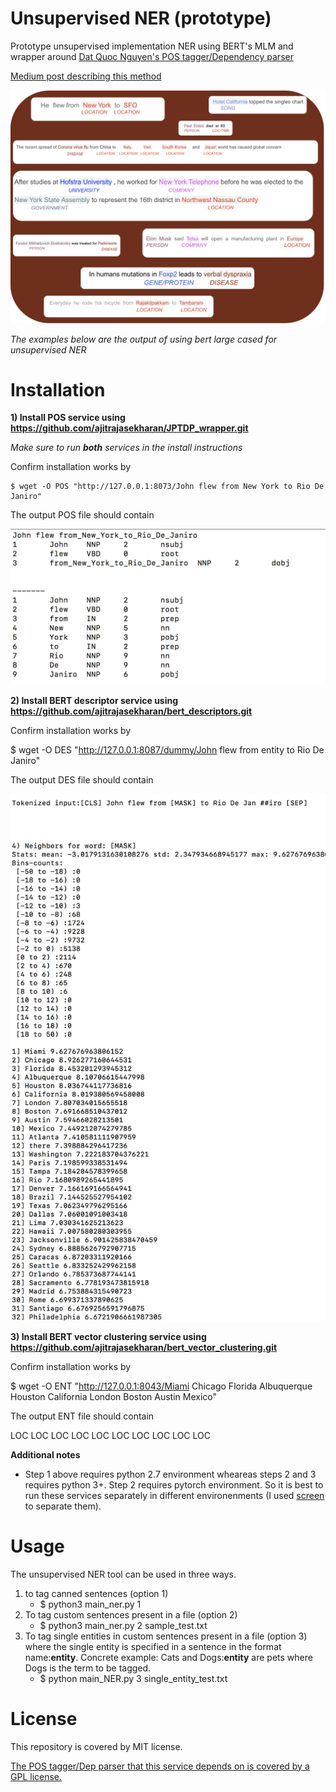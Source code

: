 # Unsupervised NER (prototype)
Prototype unsupervised implementation NER using BERT's MLM and wrapper around [Dat Quoc Nguyen's POS tagger/Dependency parser](https://github.com/datquocnguyen/jPTDP)


[Medium post describing this method](https://towardsdatascience.com/unsupervised-ner-using-bert-2d7af5f90b8a)

![Image from Medium post on unsupervised NER ](NER.png)

*The examples below are the output of using bert large cased for unsupervised NER*

# Installation 

**1) Install POS service using https://github.com/ajitrajasekharan/JPTDP_wrapper.git**

*Make sure to run **both** services in the install instructions*

Confirm installation works by 

    $ wget -O POS "http://127.0.0.1:8073/John flew from New York to Rio De Janiro"
    
   The output POS file should contain
  
  ![The output POS file should contain ](POS.png)
  
 
 **2) Install BERT descriptor service using https://github.com/ajitrajasekharan/bert_descriptors.git**
 
 Confirm installation works by 
 
   $ wget -O DES "http://127.0.0.1:8087/dummy/John flew from entity to Rio De Janiro"
   
   The output DES file should contain
   
 ![The output POS file should contain ](DES.png)
 
 


**3) Install BERT vector clustering service using https://github.com/ajitrajasekharan/bert_vector_clustering.git**
 
 Confirm installation works by 
 
  $ wget -O ENT "http://127.0.0.1:8043/Miami Chicago Florida Albuquerque Houston California London Boston Austin Mexico"
  
   The output ENT file should contain
   
   LOC LOC LOC LOC LOC LOC LOC LOC LOC LOC
  
 
 
 **Additional notes**
 
 - Step 1 above requires python 2.7 environment wheareas steps 2 and 3 requires python 3+. Step 2 requires pytorch environment. So it is best to run these services separately in different environenments (I used [screen](https://linuxize.com/post/how-to-use-linux-screen/)  to separate them). 
  
 
# Usage

The unsupervised NER tool  can be used in three ways. 

1) to tag canned sentences (option 1)
     - $ python3 main_ner.py 1 
2) To tag custom sentences present in a file (option 2)
    - $ python3 main_ner.py 2 sample_test.txt
3) To tag single entities in custom sentences present in a file (option 3) where the single entity is specified in a sentence in the format name:__entity__. Concrete example: Cats and Dogs:__entity__ are pets where Dogs is the term to be tagged.
    - $ python main_NER.py 3 single_entity_test.txt
    
    
    
 
  

# License

This repository is covered by MIT license. 

[The POS tagger/Dep parser that this service depends on is covered by a GPL license.](https://github.com/datquocnguyen/jPTDP/blob/master/License.txt)
